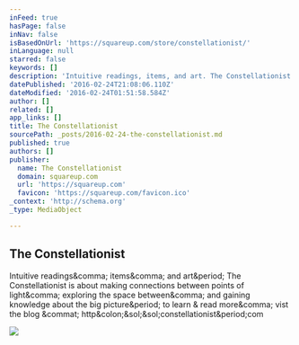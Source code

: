 ```yaml
---
inFeed: true
hasPage: false
inNav: false
isBasedOnUrl: 'https://squareup.com/store/constellationist/'
inLanguage: null
starred: false
keywords: []
description: 'Intuitive readings, items, and art. The Constellationist is about making connections between points of light, exploring the space between, and gaining knowledge about the big picture. to learn & read more, vist the blog @ http://constellationist.com'
datePublished: '2016-02-24T21:08:06.110Z'
dateModified: '2016-02-24T01:51:58.584Z'
author: []
related: []
app_links: []
title: The Constellationist
sourcePath: _posts/2016-02-24-the-constellationist.md
published: true
authors: []
publisher:
  name: The Constellationist
  domain: squareup.com
  url: 'https://squareup.com'
  favicon: 'https://squareup.com/favicon.ico'
_context: 'http://schema.org'
_type: MediaObject

---
```

<article style=""><h1>The Constellationist</h1><p>Intuitive readings&amp;comma; items&amp;comma; and art&amp;period; The Constellationist is about making connections between points of light&amp;comma; exploring the space between&amp;comma; and gaining knowledge about the big picture&amp;period; to learn &amp; read more&amp;comma; vist the blog &amp;commat; http&amp;colon;&amp;sol;&amp;sol;constellationist&amp;period;com</p><img src="https://square-public-production.s3.amazonaws.com/files/2d1ca4fef9c7233d3ff448bb098effd2/original.png" /></article>